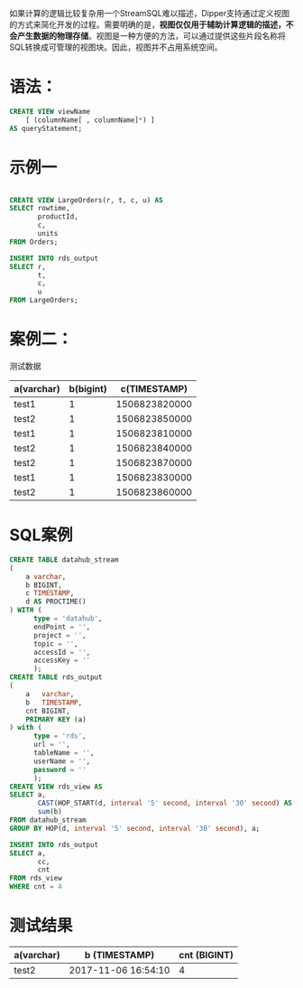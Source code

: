 如果计算的逻辑比较复杂用一个StreamSQL难以描述，Dipper支持通过定义视图的方式来简化开发的过程。需要明确的是，**视图仅仅用于辅助计算逻辑的描述，不会产生数据的物理存储**。视图是一种方便的方法，可以通过提供这些片段名称将SQL转换成可管理的视图块。因此，视图并不占用系统空间。

# 语法：

```sql
CREATE VIEW viewName
    [ (columnName[ , columnName]*) ]
AS queryStatement;
```

# 示例一

```sql

CREATE VIEW LargeOrders(r, t, c, u) AS
SELECT rowtime,
       productId,
       c,
       units
FROM Orders;

INSERT INTO rds_output
SELECT r,
       t,
       c,
       u
FROM LargeOrders;
```

# 案例二：

测试数据

| a(varchar) | b(bigint) | c(TIMESTAMP) |
| --- | --- | --- |
| test1 | 1 | 1506823820000 |
| test2 | 1 | 1506823850000 |
| test1 | 1 | 1506823810000 |
| test2 | 1 | 1506823840000 |
| test2 | 1 | 1506823870000 |
| test1 | 1 | 1506823830000 |
| test2 | 1 | 1506823860000 |

# SQL案例

```sql
CREATE TABLE datahub_stream
(
    a varchar,
    b BIGINT,
    c TIMESTAMP,
    d AS PROCTIME()
) WITH (
      type = 'datahub',
      endPoint = '',
      project = '',
      topic = '',
      accessId = '',
      accessKey = ''
      );
CREATE TABLE rds_output
(
    a   varchar,
    b   TIMESTAMP,
    cnt BIGINT,
    PRIMARY KEY (a)
) with (
      type = 'rds',
      url = '',
      tableName = '',
      userName = '',
      password = ''
      );
CREATE VIEW rds_view AS
SELECT a,
       CAST(HOP_START(d, interval '5' second, interval '30' second) AS TIMESTAMP) AS cc,
       sum(b)                                                                     AS cnt
FROM datahub_stream
GROUP BY HOP(d, interval '5' second, interval '30' second), a;

INSERT INTO rds_output
SELECT a,
       cc,
       cnt
FROM rds_view
WHERE cnt = 4
```

# 测试结果

| a(varchar) | b (TIMESTAMP) | cnt (BIGINT) |
| --- | --- | --- |
| test2 | 2017-11-06 16:54:10 | 4 |

